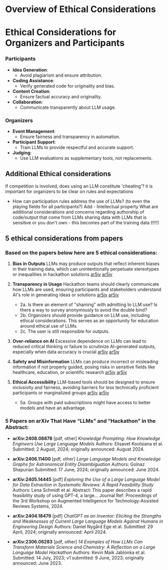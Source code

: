 # Overview of Ethical Considerations

# Ethical Considerations for Organizers and Participants

### Participants
- **Idea Generation**:
  - Avoid plagiarism and ensure attribution.
- **Coding Assistance**:
  - Verify generated code for originality and bias.
- **Content Creation**:
  - Ensure factual accuracy and originality.
- **Collaboration**:
  - Communicate transparently about LLM usage.

### Organizers
- **Event Management**:
  - Ensure fairness and transparency in automation.
- **Participant Support**:
  - Train LLMs to provide respectful and accurate support.
- **Judging**:
  - Use LLM evaluations as supplementary tools, not replacements.

## Additional Ethical considerations
If competition is involved, does using an LLM constitute 'cheating'?
it is important for organizers to be clear on rules and expectations
* How can participation rules address the use of LLMs? (to even the playing fields for all participants?)
Add - Intellectual property
What are additional considerations and concerns regarding authorship of code/output that come from LLMs
sharing data with LLMs that is sensitive or you don't own - this becomes part of the training data (!!!!)


## 5 ethical considerations from papers

### Based on the papers below here are 5 ethical considerations:

1. **Bias in Outputs**
   LLMs may produce outputs that reflect inherent biases in their training data, which can unintentionally perpetuate stereotypes or inequalities in hackathon solutions
   [ar5iv](https://ar5iv.org/abs/2406.11400) [ar5iv](https://ar5iv.org/abs/2306.06283)

2. **Transparency in Usage**
   Hackathon teams should clearly communicate how LLMs are used, ensuring participants and stakeholders understand AI's role in generating ideas or solutions
   [ar5iv](https://ar5iv.org/abs/2405.14445) [ar5iv](https://ar5iv.org/abs/2306.06283)
   - 2a. Is there an element of "shaming" with admitting to LLM use? Is there a way to survey anonymously to avoid the double bind?
   - 2b. Organizers should provide guidance on LLM use, including ethical considerations. This serves as an opportunity for education around ethical use of LLMs.
   - 2c. The user is still responsible for outputs.

3. **Over-reliance on AI**
   Excessive dependence on LLMs can lead to reduced critical thinking or failure to scrutinize AI-generated outputs, especially when data accuracy is crucial
   [ar5iv](https://ar5iv.org/pdf/2405.14445) [ar5iv](https://ar5iv.org/pdf/2306.06283v3)

4. **Safety and Misinformation**
   LLMs can produce incorrect or misleading information if not properly guided, posing risks in sensitive fields like healthcare, education, or scientific research
   [ar5iv](https://ar5iv.org/abs/2406.11400) [ar5iv](https://ar5iv.org/pdf/2306.06283v3)

5. **Ethical Accessibility**
   LLM-based tools should be designed to ensure inclusivity and fairness, avoiding barriers for less technically proficient participants or marginalized groups
   [ar5iv](https://ar5iv.org/abs/2406.11400) [ar5iv](https://ar5iv.org/pdf/2306.06283v3)
   - 5a. Groups with paid subscriptions might have access to better models and have an advantage.


### 5 Papers on arXiv That Have “LLMs” and “Hackathon” in the Abstract:

- **arXiv:2408.08878** [pdf, other]
  *Knowledge Prompting: How Knowledge Engineers Use Large Language Models*
  Authors: Elisavet Koutsiana et al.
  Submitted: 2 August, 2024; originally announced: August 2024.

- **arXiv:2406.11400** [pdf, other]
  *Large Language Models and Knowledge Graphs for Astronomical Entity Disambiguation*
  Authors: Golnaz Shapurian
  Submitted: 17 June, 2024; originally announced: June 2024.

- **arXiv:2405.14445** [pdf]
  *Exploring the Use of a Large Language Model for Data Extraction in Systematic Reviews: A Rapid Feasibility Study*
  Authors: Lena Schmidt et al.
  Abstract: This paper describes a rapid feasibility study of using GPT-4, a large...
  Journal Ref: Proceedings of the 3rd Workshop on Augmented Intelligence for Technology-Assisted Reviews Systems, 2024.

- **arXiv:2404.18479** [pdf]
  *ChatGPT as an Inventor: Eliciting the Strengths and Weaknesses of Current Large Language Models Against Humans in Engineering Design*
  Authors: Daniel Nygård Ege et al.
  Submitted: 29 April, 2024; originally announced: April 2024.

- **arXiv:2306.06283** [pdf, other]
  *14 Examples of How LLMs Can Transform Materials Science and Chemistry: A Reflection on a Large Language Model Hackathon*
  Authors: Kevin Maik Jablonka et al.
  Submitted: 14 July, 2023; v1 submitted: 9 June, 2023; originally announced: June 2023.
